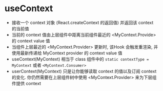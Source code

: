 # useContext  
* 接收一个 context 对象 (React.createContext 的返回值) 并返回该 context 的当前值  
* 当前的 context 值由上层组件中距离当前组件最近的 <MyContext.Provide> 的 context value 值  
* 当组件上层最近的 <MyContext.Provider> 更新时, 该Hook 会触发重渲染, 并使用最新传递给 MyContext provider 的 context value 值  
* useContext(MyContext) 相当于 class 组件中的 `static contextType = MyContext` 或者 `<MyContext.Consumer>`  
* userContext(MyContext) 只是让你能够读取 context 的值以及订阅 context 的变化. 你仍然需要在上层组件树中使用 <MyContext.Provider> 来为下层组件提供 context  